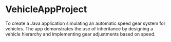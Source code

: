 # VehicleAppProject
To create a Java application simulating an automatic speed gear system for vehicles. The app demonstrates the use of inheritance by designing a vehicle hierarchy and implementing gear adjustments based on speed.

